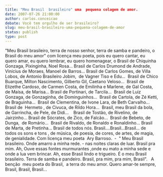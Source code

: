 ```yaml
---
title: "Meu Brasil  brasileiro" uma  pequena colagem de amor.
date: 2007-07-26 21:00:00
author: carlos.conceicao
debate: Você tem orgulho de ser brasileiro?
slug: meu-brasil-brasileiro-uma-pequena-colagem-de-amor
status: publish 
type: post
---
```


"Meu Brasil brasileiro, terra de nosso senhor, terra de samba e pandeiro, o Brasil do meu amor" com licença meu poeta, pois eu quero cantar, eu  quero amar, eu quero lembrar, eu quero homenagear, o Brasil de Chiquinha Gonzaga, Pixinginha, Noel Rosa... Brasil de Carlos Drumond de Andrade,  Vinícius de Moraes, Manoel de Barros... Brasil de Carlos Gomes, de Villa Lobos, de Antonio Brasileiro Jobim,  de Vagner Tiso e Edu...  Brasil de Chico Buarque, Milton Nascimento, Gilberto Gil, Caetano Veloso...  Brasil de Elizethe Cardoso, de Carmen Costa, de Emilinha e Marlene, de Gal Costa, de Maísa, de Marisa... Brasil de Portinari, de Tarcila...  Brasil de Luiz Gonzaga, de Gonzaginha, de Dominguinhos...  Brasil de Cartola, de Zé Ketti, de Braguinha...  Brasil de Clementina, de Ivone Lara, de Beth Carvalho...  Brasil de  Hermeto , de Civuca, de Rildo Hora...  Brasil, meu Brasil da bola, de Garrincha, de Pele, de Didi...    Brasil de Tostão, de Rivelino, de Jairzinho... Brasil de Sócrates, de Zico, de Falcão...  Brasil de Bebeto, de Dunga,  de Romário...  Brasil de Rivaldo, de Ronaldo e Ronaldinho... Brasil de Marta, de Pretinha... Brasil de todos nós. Brasil....Brasil...Brasil... de todos os sons e tons , de música, de poesia, de cores, de artes, de magia, de genialidade. Com licença meu poeta  Ary Barroso.  -  " Meu Brasil brasileiro. Onde amarro a minha rede. - nas noites claras de luar. Brasil pra mim. Ah, Ouve essas fontes murmurantes ,onde eu mato a minha sede e onde a lua vem brincar. Ah, esse Brasil lindo e trigueiro. É o meu Brasil brasileiro. Terra de samba e pandeiro. Brasil, pra mim, pra mim, Brasil".   A benção  meu poeta do Brasil,  a terra do meu amor. Quero amar-te sempre, Brasil, Brasil, Brasil...
